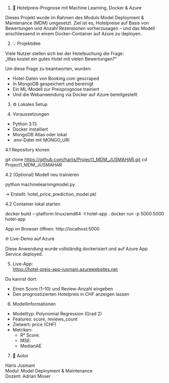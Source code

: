 1) 🏨 Hotelpreis-Prognose mit Machine Learning, Docker & Azure

Dieses Projekt wurde im Rahmen des Moduls Model Deployment & Maintenance (MDM) umgesetzt. Ziel ist es, Hotelpreise auf Basis von Bewertungen und Anzahl Rezensionen vorherzusagen – und das Modell anschliessend in einem Docker-Container auf Azure zu deployen.

2) 💡 Projektidee

Viele Nutzer stellen sich bei der Hotelbuchung die Frage:  
„Was kostet ein gutes Hotel mit vielen Bewertungen?“

Um diese Frage zu beantworten, wurden:
- Hotel-Daten von Booking.com gescraped
- In MongoDB gespeichert und bereinigt
- Ein ML-Modell zur Preisprognose trainiert
- Und die Webanwendung via Docker auf Azure bereitgestellt

3) ⚙️ Lokales Setup

4) Voraussetzungen
- Python 3.13
- Docker installiert
- MongoDB Atlas oder lokal
- .env-Datei mit MONGO_URI

 4.1 Repository klonen

git clone https://github.com/hariis/Project1_MDM_JUSMAHAR.git
cd Project1_MDM_JUSMAHAR

 4.2 (Optional) Modell neu trainieren

python machinelearningmodel.py

→ Erstellt: hotel_price_prediction_model.pkl

 4.2 Container lokal starten

docker build --platform linux/amd64 -t hotel-app .
docker run -p 5000:5000 hotel-app

App im Browser öffnen: http://localhost:5000

 🌐 Live-Demo auf Azure

Diese Anwendung wurde vollständig dockerisiert und auf Azure App Service deployed.

5. Live-App:  
https://hotel-preis-app-jusmani.azurewebsites.net

Du kannst dort:
- Einen Score (1–10) und Review-Anzahl eingeben
- Den prognostizierten Hotelpreis in CHF anzeigen lassen

6. Modellinformationen

- Modelltyp: Polynomial Regression (Grad 2)
- Features: score, reviews_count
- Zielwert: price (CHF)
- Metriken:
  - R² Score: 
  - MSE: 
  - MedianAE

7. 📣 Autor

Haris Jusmani  
Modul: Model Deployment & Maintenance  
Dozent: Adrian Moser